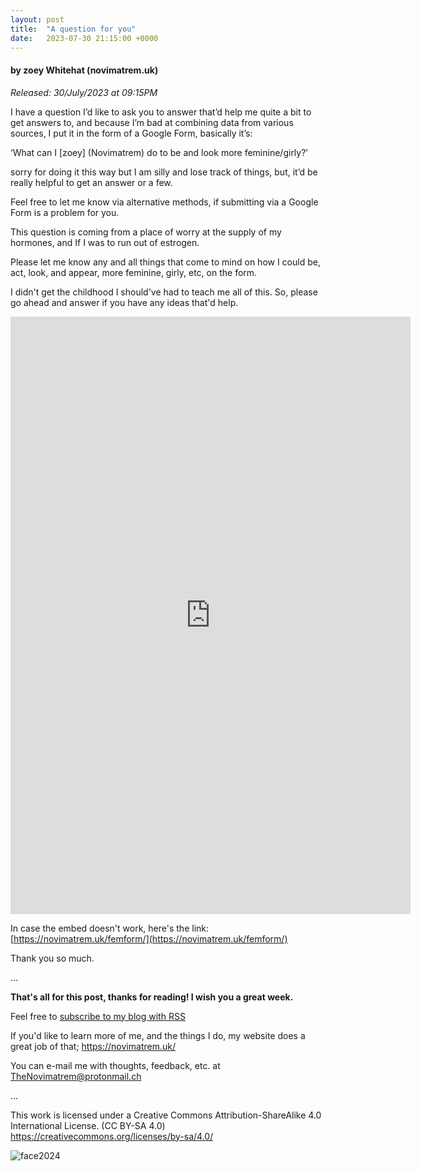 ```yaml
---
layout: post
title:  "A question for you"
date:   2023-07-30 21:15:00 +0000
---
```

#### by zoey Whitehat (novimatrem.uk)
*Released: 30/July/2023 at 09:15PM*

I have a question I’d like to ask you to answer that’d help me quite a bit to get answers to, and because I’m bad at combining data from various sources, I put it in the form of a Google Form, basically it’s:

‘What can I [zoey] (Novimatrem) do to be and look more feminine/girly?’

sorry for doing it this way but I am silly and lose track of things, but, it’d be really helpful to get an answer or a few.

Feel free to let me know via alternative methods, if submitting via a Google Form is a problem for you.

This question is coming from a place of worry at the supply of my hormones, and If I was to run out of estrogen.

Please let me know any and all things that come to mind on how I could be, act, look, and appear, more feminine, girly, etc, on the form.

I didn't get the childhood I should've had to teach me all of this. So, please go ahead and answer if you have any ideas that'd help.

<iframe src="https://docs.google.com/forms/d/e/1FAIpQLSccog-9eGVyygBSfktWlXtcCmu7GCPMAU0gYZgSe4jR2yoVCQ/viewform?embedded=true" width="640" height="956" frameborder="0" marginheight="0" marginwidth="0">Loading…</iframe>


In case the embed doesn't work, here's the link: [https://novimatrem.uk/femform/](https://novimatrem.uk/femform/)

Thank you so much.

...

**That's all for this post, thanks for reading! I wish you a great week.**

Feel free to <a href="https://novimatrem.gitlab.io/blog/feed.xml" style="#008148" target="_blank">subscribe to my blog with RSS</a>

If you'd like to learn more of me, and the things I do, my website does a great job of that; <a href="https://novimatrem.uk/" style="#008148" target="_blank">https://novimatrem.uk/</a>

You can e-mail me with thoughts, feedback, etc. at [TheNovimatrem@protonmail.ch](mailto:TheNovimatrem@protonmail.ch)

...

This work is licensed under a Creative Commons Attribution-ShareAlike 4.0 International License. (CC BY-SA 4.0)
<a href="https://creativecommons.org/licenses/by-sa/4.0/" target="_blank">https://creativecommons.org/licenses/by-sa/4.0/</a>

![face2024](https://gitlab.com/Novimatrem/blog/-/raw/master/face2024.png)

